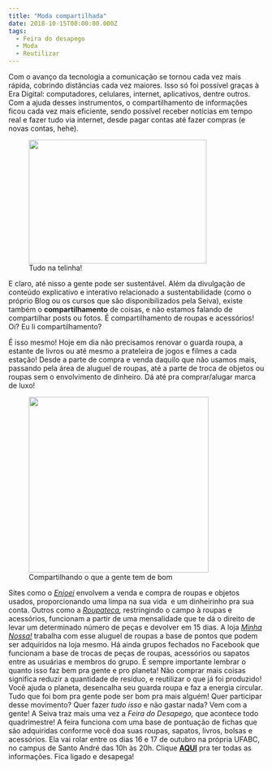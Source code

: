 ```yaml
---
title: "Moda compartilhada"
date: 2018-10-15T00:00:00.000Z
tags:
  - Feira do desapego
  - Moda
  - Reutilizar
---
```


<span style="font-weight: 400;">Com o avanço da tecnologia a comunicação se tornou cada vez mais rápida, cobrindo distâncias cada vez maiores. Isso só foi possível graças à Era Digital: computadores, celulares, internet, aplicativos, dentre outros. Com a ajuda desses instrumentos, o compartilhamento de informações ficou cada vez mais eficiente, sendo possível receber notícias em tempo real e fazer tudo via internet, desde pagar contas até fazer compras (e novas contas, hehe).</span>

<figure>
<img class="" src="https://media.giphy.com/media/d6WWh3Em7kWHu/giphy.gif" width="350" height="244" />
<figcaption>
Tudo na telinha!
</figcaption>
</figure>

<span style="font-weight: 400;">E claro, até nisso a gente pode ser sustentável. Além da divulgação de conteúdo explicativo e interativo relacionado a sustentabilidade (como o próprio Blog ou os cursos que são disponibilizados pela Seiva), existe também o <strong>compartilhamento</strong> de coisas, e não estamos falando de compartilhar posts ou fotos. É compartilhamento de roupas e acessórios! Oi? Eu li compartilhamento?</span>

<span style="font-weight: 400;">É isso mesmo! Hoje em dia não precisamos renovar o guarda roupa, a estante de livros ou até mesmo a prateleira de jogos e filmes a cada estação! Desde a parte de compra e venda daquilo que não usamos mais, passando pela área de aluguel de roupas, até a parte de troca de objetos ou roupas sem o envolvimento de dinheiro. Dá até pra comprar/alugar marca de luxo!</span>

<figure>
<img class="" src="https://media.giphy.com/media/3oEjHRB18anY6ttsc0/giphy.gif" width="354" height="347" />
<figcaption>
Compartilhando o que a gente tem de bom
</figcaption>
</figure>

<span style="font-weight: 400;">Sites como o </span><a href="http://www.enjoei.com.br"><i><span style="font-weight: 400;">Enjoei</span></i></a><span style="font-weight: 400;"> envolvem a venda e compra de roupas e objetos usados, proporcionando uma limpa na sua vida  e um dinheirinho pra sua conta. Outros como a </span><i><span style="font-weight: 400;"><a href="http://aroupateca.com">Roupateca</a>, </span></i><span style="font-weight: 400;">restringindo o campo à roupas e acessórios, funcionam a partir de uma mensalidade que te dá o direito de levar um determinado número de peças e devolver em 15 dias. A loja </span><a href="http://minhanossa.net.br"><i><span style="font-weight: 400;">Minha Nossa!</span></i></a><span style="font-weight: 400;"> trabalha com esse aluguel de roupas a base de pontos que podem ser adquiridos na loja mesmo. Há ainda grupos fechados no Facebook que funcionam a base de trocas de peças de roupas, acessórios ou sapatos entre as usuárias e membros do grupo.</span>
É sempre importante lembrar o quanto isso faz bem pra gente e pro planeta! Não comprar mais coisas significa reduzir a quantidade de resíduo, e reutilizar o que já foi produzido! Você ajuda o planeta, desencalha seu guarda roupa e faz a energia circular. Tudo que foi bom pra gente pode ser bom pra mais alguém!
Quer participar desse movimento? Quer fazer <em>tudo isso</em> e não gastar nada? Vem com a gente!
<span style="font-weight: 400;">A Seiva traz mais uma vez a </span><i><span style="font-weight: 400;">Feira do Desapego,</span></i><span style="font-weight: 400;"> que acontece todo quadrimestre! A feira funciona com uma base de pontuação de fichas que são adquiridas conforme você doa suas roupas, sapatos, livros, bolsas e acessórios. Ela vai rolar entre os dias 16 e 17 de outubro na própria UFABC, no campus de Santo André das 10h às 20h. Clique <strong><a href="https://www.facebook.com/events/1085017798341590/?ref=46">AQUI</a></strong> pra ter todas as informações.</span>
<span style="font-weight: 400;">Fica ligado e desapega!</span>
